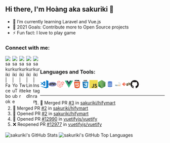 ## Hi there, I'm Hoàng aka sakuriki 👋

- 🌱 I’m currently learning Laravel and Vue.js
- 🥅 2021 Goals: Contribute more to Open Source projects
- ⚡ Fun fact: I love to play game

### Connect with me:

[<img align="left" alt="sakuriki | Facebook" width="22px" src="https://cdn.jsdelivr.net/npm/simple-icons@v3/icons/facebook.svg" />][facebook]
[<img align="left" alt="sakuriki | YouTube" width="22px" src="https://cdn.jsdelivr.net/npm/simple-icons@v3/icons/youtube.svg" />][youtube]
[<img align="left" alt="sakuriki | Twitter" width="22px" src="https://cdn.jsdelivr.net/npm/simple-icons@v3/icons/twitter.svg" />][twitter]
[<img align="left" alt="sakuriki | LinkedIn" width="22px" src="https://cdn.jsdelivr.net/npm/simple-icons@v3/icons/linkedin.svg" />][linkedin]
[<img align="left" alt="sakuriki | Instagram" width="22px" src="https://cdn.jsdelivr.net/npm/simple-icons@v3/icons/instagram.svg" />][instagram]

<br />

### Languages and Tools:

<img align="left" alt="Visual Studio Code" width="26px" src="https://raw.githubusercontent.com/github/explore/80688e429a7d4ef2fca1e82350fe8e3517d3494d/topics/visual-studio-code/visual-studio-code.png" />
<img align="left" alt="PHP" width="26px" src="https://raw.githubusercontent.com/github/explore/ccc16358ac4530c6a69b1b80c7223cd2744dea83/topics/php/php.png" />
<img align="left" alt="Laravel" width="26px" src="https://raw.githubusercontent.com/github/explore/ccc16358ac4530c6a69b1b80c7223cd2744dea83/topics/laravel/laravel.png" />
<img align="left" alt="Vue.js" width="26px" src="https://raw.githubusercontent.com/github/explore/80688e429a7d4ef2fca1e82350fe8e3517d3494d/topics/vue/vue.png" />
<img align="left" alt="HTML5" width="26px" src="https://raw.githubusercontent.com/github/explore/80688e429a7d4ef2fca1e82350fe8e3517d3494d/topics/html/html.png" />
<img align="left" alt="CSS3" width="26px" src="https://raw.githubusercontent.com/github/explore/80688e429a7d4ef2fca1e82350fe8e3517d3494d/topics/css/css.png" />
<img align="left" alt="JavaScript" width="26px" src="https://raw.githubusercontent.com/github/explore/80688e429a7d4ef2fca1e82350fe8e3517d3494d/topics/javascript/javascript.png" />
<img align="left" alt="Node.js" width="26px" src="https://raw.githubusercontent.com/github/explore/80688e429a7d4ef2fca1e82350fe8e3517d3494d/topics/nodejs/nodejs.png" />
<img align="left" alt="SQL" width="26px" src="https://raw.githubusercontent.com/github/explore/80688e429a7d4ef2fca1e82350fe8e3517d3494d/topics/sql/sql.png" />
<img align="left" alt="MySQL" width="26px" src="https://raw.githubusercontent.com/github/explore/80688e429a7d4ef2fca1e82350fe8e3517d3494d/topics/mysql/mysql.png" />
<img align="left" alt="Git" width="26px" src="https://raw.githubusercontent.com/github/explore/80688e429a7d4ef2fca1e82350fe8e3517d3494d/topics/git/git.png" />
<img align="left" alt="GitHub" width="26px" src="https://raw.githubusercontent.com/github/explore/78df643247d429f6cc873026c0622819ad797942/topics/github/github.png" />

<br />
<br />

---

<!--START_SECTION:activity-->
1. 🎉 Merged PR [#3](https://github.com/sakuriki/hifymart/pull/3) in [sakuriki/hifymart](https://github.com/sakuriki/hifymart)
2. 🎉 Merged PR [#2](https://github.com/sakuriki/hifymart/pull/2) in [sakuriki/hifymart](https://github.com/sakuriki/hifymart)
3. 💪 Opened PR [#2](https://github.com/sakuriki/hifymart/pull/2) in [sakuriki/hifymart](https://github.com/sakuriki/hifymart)
4. 💪 Opened PR [#12990](https://github.com/vuetifyjs/vuetify/pull/12990) in [vuetifyjs/vuetify](https://github.com/vuetifyjs/vuetify)
5. ❌ Reopened PR [#12977](https://github.com/vuetifyjs/vuetify/pull/12977) in [vuetifyjs/vuetify](https://github.com/vuetifyjs/vuetify)
<!--END_SECTION:activity-->

<img align="center" alt="sakuriki's GitHub Stats" src="https://github-readme-stats.vercel.app/api?username=sakuriki&show_icons=true&hide_border=true&count_private=true" />
<img align="center" alt="sakuriki's GitHub Top Languages" src="https://github-readme-stats.vercel.app/api/top-langs/?username=sakuriki&layout=compact" />

[facebook]: https://www.facebook.com/sakurikii
[twitter]: https://twitter.com/sakurikiii
[youtube]: https://www.youtube.com/channel/UCNAgnuT3lc_DnuiLNegiH8Q
[instagram]: https://www.instagram.com/sakurikii/
[linkedin]: https://www.linkedin.com/in/ho%C3%A0ng-v%C5%A9-7262ba202/
